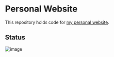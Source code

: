 # Personal Website
This repository holds code for [my personal website](https://alexsobiek.com/). 

## Status
![image](https://user-images.githubusercontent.com/38387876/156717484-1abf9b3b-e3c6-4577-987e-d41c4daae85e.png)


